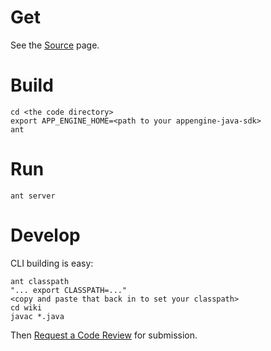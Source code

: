 # Get #

See the [Source](http://code.google.com/p/datawiki/source/checkout) page.

# Build #

```
cd <the code directory>
export APP_ENGINE_HOME=<path to your appengine-java-sdk>
ant
```

# Run #

```
ant server
```


# Develop #

CLI building is easy:

```
ant classpath
"... export CLASSPATH=..."
<copy and paste that back in to set your classpath>
cd wiki
javac *.java
```

Then [Request a Code Review](http://code.google.com/p/datawiki/issues/entry?show=review&former=sourcelist) for submission.